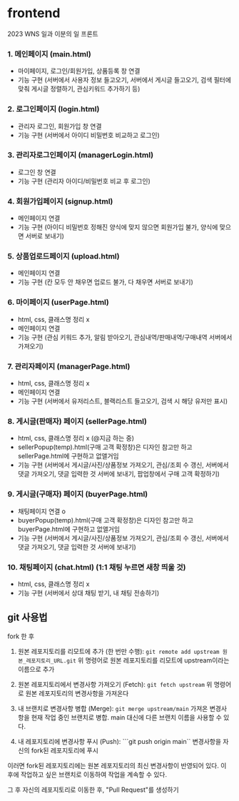 # frontend
2023 WNS 일과 이분의 일 프론트

### 1. 메인페이지 (main.html)
- 마이페이지, 로그인/회원가입, 상품등록 창 연결
- 기능 구현 (서버에서 사용자 정보 들고오기, 서버에서 게시글 들고오기, 검색 필터에 맞춰 게시글 정렬하기, 관심키워드 추가하기 등)

### 2. 로그인페이지 (login.html)
- 관리자 로그인, 회원가입 창 연결
- 기능 구현 (서버에서 아이디 비밀번호 비교하고 로그인)

### 3. 관리자로그인페이지 (managerLogin.html)
- 로그인 창 연결
- 기능 구현 (관리자 아이디/비밀번호 비교 후 로그인)

### 4. 회원가입페이지 (signup.html)
- 메인페이지 연결
- 기능 구현 (아이디 비밀번호 정해진 양식에 맞지 않으면 회원가입 불가, 양식에 맞으면 서버로 보내기)

### 5. 상품업로드페이지 (upload.html)
- 메인페이지 연결
- 기능 구현 (칸 모두 안 채우면 업로드 불가, 다 채우면 서버로 보내기)

### 6. 마이페이지 (userPage.html)
- html, css, 클래스명 정리 x
- 메인페이지 연결
- 기능 구현 (관심 키워드 추가, 알림 받아오기, 관심내역/판매내역/구매내역 서버에서 가져오기)

### 7. 관리자페이지 (managerPage.html)
- html, css, 클래스명 정리 x
- 메인페이지 연결
- 기능 구현 (서버에서 유저리스트, 블랙리스트 들고오기, 검색 시 해당 유저만 표시)

### 8. 게시글(판매자) 페이지 (sellerPage.html)
- html, css, 클래스명 정리 x (@지금 하는 중)
- sellerPopup(temp).html(구매 고객 확정창)은 디자인 참고만 하고 sellerPage.html에 구현하고 없앨거임
- 기능 구현 (서버에서 게시글/사진/상품정보 가져오기, 관심/조회 수 갱신, 서버에서 댓글 가져오기, 댓글 입력한 것 서버에 보내기, 팝업창에서 구매 고객 확정하기)

### 9. 게시글(구매자) 페이지 (buyerPage.html)
- 채팅페이지 연결 o
- buyerPopup(temp).html(구매 고객 확정창)은 디자인 참고만 하고 buyerPage.html에 구현하고 없앨거임
- 기능 구현 (서버에서 게시글/사진/상품정보 가져오기, 관심/조회 수 갱신, 서버에서 댓글 가져오기, 댓글 입력한 것 서버에 보내기)

### 10. 채팅페이지 (chat.html) (1:1 채팅 누르면 새창 띄울 것)
- html, css, 클래스명 정리 x
- 기능 구현 (서버에서 상대 채팅 받기, 내 채팅 전송하기)



## git 사용법
fork 한 후
1. 원본 레포지토리를 리모트에 추가 (한 번만 수행):
  ```git remote add upstream 원본_레포지토리_URL.git```
위 명령어로 원본 레포지토리를 리모트에 upstream이라는 이름으로 추가

2. 원본 레포지토리에서 변경사항 가져오기 (Fetch):
  ```git fetch upstream```
위 명령어로 원본 레포지토리의 변경사항을 가져온다

3. 내 브랜치로 변경사항 병합 (Merge):
  ```git merge upstream/main```
가져온 변경사항을 현재 작업 중인 브랜치로 병합. main 대신에 다른 브랜치 이름을 사용할 수 있다.

4. 내 레포지토리에 변경사항 푸시 (Push):
  ```git push origin main``
변경사항을 자신의 fork된 레포지토리에 푸시

이러면 fork된 레포지토리에는 원본 레포지토리의 최신 변경사항이 반영되어 있다. 이 후에 작업하고 싶은 브랜치로 이동하여 작업을 계속할 수 있다.

그 후 자신의 레포지토리로 이동한 후, "Pull Request"를 생성하기
